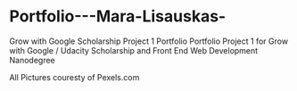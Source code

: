 # Portfolio---Mara-Lisauskas-
Grow with Google Scholarship Project 1 Portfolio
Portfolio Project 1 for Grow with Google / Udacity Scholarship and Front End Web Development Nanodegree

All Pictures couresty of Pexels.com
